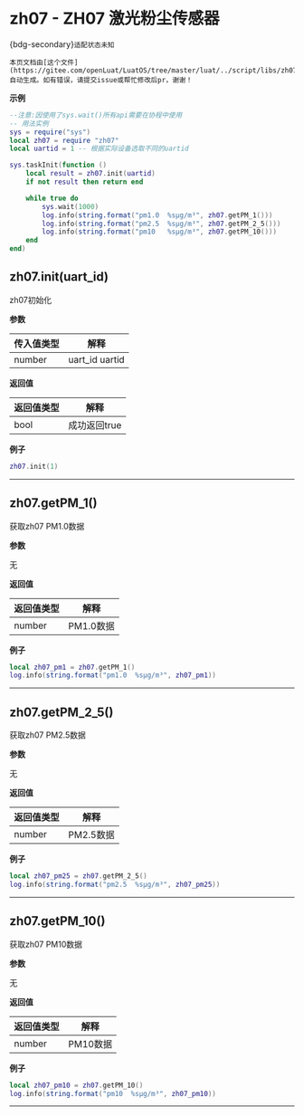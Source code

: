 # zh07 - ZH07 激光粉尘传感器

{bdg-secondary}`适配状态未知`

```{note}
本页文档由[这个文件](https://gitee.com/openLuat/LuatOS/tree/master/luat/../script/libs/zh07.lua)自动生成。如有错误，请提交issue或帮忙修改后pr，谢谢！
```


**示例**

```lua
--注意:因使用了sys.wait()所有api需要在协程中使用
-- 用法实例
sys = require("sys")
local zh07 = require "zh07"
local uartid = 1 -- 根据实际设备选取不同的uartid

sys.taskInit(function ()
    local result = zh07.init(uartid)
    if not result then return end

    while true do
        sys.wait(1000)
        log.info(string.format("pm1.0  %sμg/m³", zh07.getPM_1()))
        log.info(string.format("pm2.5  %sμg/m³", zh07.getPM_2_5()))
        log.info(string.format("pm10   %sμg/m³", zh07.getPM_10()))
    end
end)

```

## zh07.init(uart_id)



zh07初始化

**参数**

|传入值类型|解释|
|-|-|
|number|uart_id uartid|

**返回值**

|返回值类型|解释|
|-|-|
|bool|成功返回true|

**例子**

```lua
zh07.init(1)

```

---

## zh07.getPM_1()



获取zh07 PM1.0数据

**参数**

无

**返回值**

|返回值类型|解释|
|-|-|
|number|PM1.0数据|

**例子**

```lua
local zh07_pm1 = zh07.getPM_1()
log.info(string.format("pm1.0  %sμg/m³", zh07_pm1))

```

---

## zh07.getPM_2_5()



获取zh07 PM2.5数据

**参数**

无

**返回值**

|返回值类型|解释|
|-|-|
|number|PM2.5数据|

**例子**

```lua
local zh07_pm25 = zh07.getPM_2_5()
log.info(string.format("pm2.5  %sμg/m³", zh07_pm25))

```

---

## zh07.getPM_10()



获取zh07 PM10数据

**参数**

无

**返回值**

|返回值类型|解释|
|-|-|
|number|PM10数据|

**例子**

```lua
local zh07_pm10 = zh07.getPM_10()
log.info(string.format("pm10  %sμg/m³", zh07_pm10))

```

---

